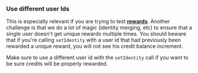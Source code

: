 
### Use different user Ids

This is especially relevant if you are trying to test **[rewards](/domains/rewards/{{page.platform}}/)**. Another challenge is that we do a lot of magic (identity merging, etc) to ensure that a single user doesn't get unique rewards multiple times. You should beware that if you're calling `setIdentity` with a user id that had previously been rewarded a unique reward, you will not see his credit balance increment.

Make sure to use a different user id with the `setIdentity` call if you want to be sure credits will be properly rewarded.
